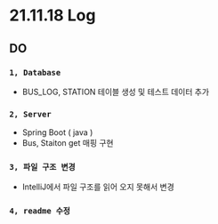 # 21.11.18 Log

## DO
### `1, Database`
  - BUS_LOG, STATION 테이블 생성 및 테스트 데이터 추가

### `2, Server`
  - Spring Boot ( java )
  - Bus, Staiton get 매핑 구현

### `3, 파일 구조 변경`
  - IntelliJ에서 파일 구조를 읽어 오지 못해서 변경

### `4, readme 수정`
